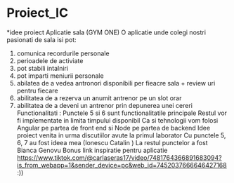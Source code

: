 # Proiect_IC
*idee proiect 
Aplicatie sala (GYM ONE) 
O aplicatie unde colegi nostri pasionati de sala isi pot: 
1) comunica recordurile personale
2) perioadele de activiate 
3) pot stabili intalniri
4) pot imparti meniurii personale
5) abilatea de a vedea antronori disponibili per fieacre sala + review uri pentru fiecare 
6) abilitatea de a rezerva un anumit antrenor pe un slot orar
7)  abilitatea de a deveni un antrenor prin depunerea unei cereri
Functionalitati :
Punctele 5 si 6 sunt functionalitatile principale
Restul vor fi implementate in limita timpului disponibil
Ca si tehnologii vom folosi Angular pe partea de front end si Node pe partea de backend
Idee proiect venita in urma discutiilor avute la primul laborator
Cu punctele 5, 6, 7 au fost ideea mea (Ionescu Catalin )
La restul punctelor a fost Bianca Genovu
Bonus link inspiratie pentru aplicatie
https://www.tiktok.com/@carlaseras17/video/7481764366891683094?is_from_webapp=1&sender_device=pc&web_id=7452037666646427168 :))  
